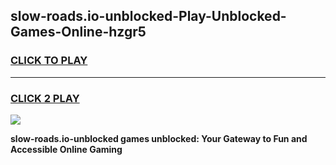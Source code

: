 
## slow-roads.io-unblocked-Play-Unblocked-Games-Online-hzgr5
<h3>
<a href="https://premium76.site?title=slow-roads.io-unblocked&ref=25A">CLICK TO PLAY</a></h3>
<hr>

<h3>
<a href="https://premium76.site?title=slow-roads.io-unblocked&ref=25A">CLICK 2 PLAY</a>
  
</h3>

<a href="https://premium76.site?title=slow-roads.io-unblocked&ref=25A"><img src="https://clearcache.store/games.png"></a>


**slow-roads.io-unblocked games unblocked: Your Gateway to Fun and Accessible Online Gaming**
